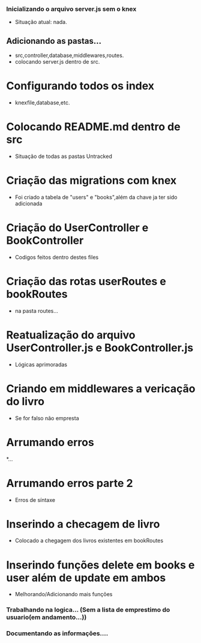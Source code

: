 ### Inicializando o arquivo server.js sem o knex
 * Situação atual: nada.

## Adicionando as pastas...
 * src,controller,database,middlewares,routes.
 * colocando server.js dentro de src.
 
 # Configurando todos os index
 * knexfile,database,etc.

# Colocando README.md dentro de src
* Situação de todas as pastas Untracked

# Criação das migrations com knex
 * Foi criado a tabela de "users" e "books",além da chave ja ter sido adicionada
 # Criação do UserController e BookController
 * Codigos feitos dentro destes files

 # Criação das rotas userRoutes e bookRoutes
 * na pasta routes...

 # Reatualização do arquivo UserController.js e BookController.js
 * Lógicas aprimoradas
 
 # Criando em middlewares a vericação do livro 
 * Se for falso não empresta

 # Arrumando erros
  *...

  # Arrumando erros parte 2
  * Erros de síntaxe

  # Inserindo a checagem de livro 
  * Colocado a chegagem dos livros existentes em bookRoutes

  # Inserindo funções delete em books e user além de update em ambos
  * Melhorando/Adicionando mais funções

  ### Trabalhando na logica... (Sem a lista de emprestimo do usuario(em andamento...))

  ### Documentando as informações....

